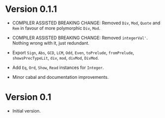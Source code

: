 # Version 0.1.1

* COMPILER ASSISTED BREAKING CHANGE: Removed `Div`, `Mod`, `Quote`
  and `Rem` in favour of more polymorphic `Div`, `Mod`.

* COMPILER ASSISTED BREAKING CHANGE: Removed `integerVal'`. Nothing
  wrong with it, just redundant.

* Export `Sign`, `Abs`, `GCD`, `LCM`, `Odd`, `Even`, `toPrelude`,
  `fromPrelude`, `showsPrecTypeLit`, `div`, `mod`, `divMod`,
  `DivMod`.

* Add `Eq`, `Ord`, `Show`, `Read` instances for `Integer`.

* Minor cabal and documentation improvements.


# Version 0.1

* Initial version.
